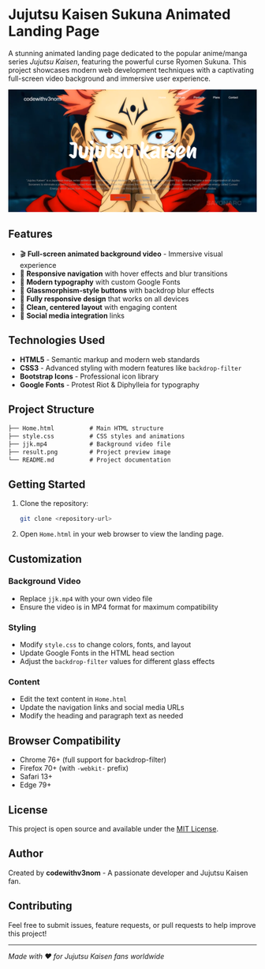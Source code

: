 # Jujutsu Kaisen Sukuna Animated Landing Page

A stunning animated landing page dedicated to the popular anime/manga series *Jujutsu Kaisen*, featuring the powerful curse Ryomen Sukuna. This project showcases modern web development techniques with a captivating full-screen video background and immersive user experience.

![Project Preview](demo.png)

## Features

- 🎬 **Full-screen animated background video** - Immersive visual experience
- 🧭 **Responsive navigation** with hover effects and blur transitions
- 🎨 **Modern typography** with custom Google Fonts
- 💎 **Glassmorphism-style buttons** with backdrop blur effects
- 📱 **Fully responsive design** that works on all devices
- 🎯 **Clean, centered layout** with engaging content
- 🔗 **Social media integration** links

## Technologies Used

- **HTML5** - Semantic markup and modern web standards
- **CSS3** - Advanced styling with modern features like `backdrop-filter`
- **Bootstrap Icons** - Professional icon library
- **Google Fonts** - Protest Riot & Diphylleia for typography

## Project Structure

```
├── Home.html          # Main HTML structure
├── style.css          # CSS styles and animations
├── jjk.mp4            # Background video file
├── result.png         # Project preview image
└── README.md          # Project documentation
```

## Getting Started

1. Clone the repository:
   ```bash
   git clone <repository-url>
   ```

2. Open `Home.html` in your web browser to view the landing page.

## Customization

### Background Video
- Replace `jjk.mp4` with your own video file
- Ensure the video is in MP4 format for maximum compatibility

### Styling
- Modify `style.css` to change colors, fonts, and layout
- Update Google Fonts in the HTML head section
- Adjust the `backdrop-filter` values for different glass effects

### Content
- Edit the text content in `Home.html`
- Update the navigation links and social media URLs
- Modify the heading and paragraph text as needed

## Browser Compatibility

- Chrome 76+ (full support for backdrop-filter)
- Firefox 70+ (with `-webkit-` prefix)
- Safari 13+
- Edge 79+

## License

This project is open source and available under the [MIT License](LICENSE).

## Author

Created by **codewithv3nom** - A passionate developer and Jujutsu Kaisen fan.

## Contributing

Feel free to submit issues, feature requests, or pull requests to help improve this project!

---

*Made with ❤️ for Jujutsu Kaisen fans worldwide*
